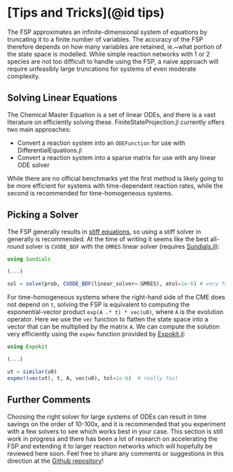 # [Tips and Tricks](@id tips)

The FSP approximates an infinite-dimensional system of equations by truncating it to a finite number of variables. The accuracy of the FSP therefore depends on how many variables are retained, ie.~what portion of the state space is modelled. While simple reaction networks with 1 or 2 species are not too difficult to handle using the FSP, a naive approach will require unfeasibly large truncations for systems of even moderate complexity.

## Solving Linear Equations

The Chemical Master Equation is a set of linear ODEs, and there is a vast literature on efficiently solving these. FiniteStateProjection.jl currently offers two main approaches:
* Convert a reaction system into an `ODEFunction` for use with DifferentialEquations.jl
* Convert a reaction system into a sparse matrix for use with any linear ODE solver

While there are no official benchmarks yet the first method is likely going to be more efficient for systems with time-dependent reaction rates, while the second is recommended for time-homogeneous systems.

## Picking a Solver

The FSP generally results in [stiff equations](https://en.wikipedia.org/wiki/Stiff_equation), so using a stiff solver in generally is recommended. At the time of writing it seems like the best all-round solver is `CVODE_BDF` with the `GMRES` linear solver (requires [Sundials.jl](https://github.com/SciML/Sundials.jl)):
```julia
using Sundials

(...)

sol = solve(prob, CVODE_BDF(linear_solver=:GMRES), atol=1e-6) # very fast
```

For time-homogeneous systems where the right-hand side of the CME does not depend on `t`, solving the FSP is equivalent to computing the exponential-vector product `exp(A .* t) * vec(u0)`, where `A` is the evolution operator. Here we use the `vec` function to flatten the state space into a vector that can be multiplied by the matrix `A`. We can compute the solution very efficiently using the `expmv` function provided by [Expokit.jl](https://github.com/acroy/Expokit.jl):
```julia
using Expokit

(...)

ut = similar(u0)
expmv!(vec(ut), t, A, vec(u0), tol=1e-6)  # really fast
```

## Further Comments

Choosing the right solver for large systems of ODEs can result in time savings on the order of 10-100x, and it is recommended that you experiment with a few solvers to see which works best in your case. This section is still work in progress and there has been a lot of research on accelerating the FSP and extending it to larger reaction networks which will hopefully be reviewed here soon. Feel free to share any comments or suggestions in this direction at the [Github repository](https://github.com/kaandocal/FiniteStateProjection.jl)!
